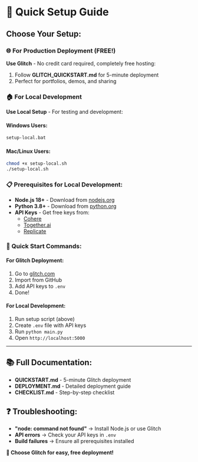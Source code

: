# 🚀 Quick Setup Guide

## Choose Your Setup:

### 🌐 For Production Deployment (FREE!)
**Use Glitch** - No credit card required, completely free hosting:
1. Follow **GLITCH_QUICKSTART.md** for 5-minute deployment
2. Perfect for portfolios, demos, and sharing

### 🏠 For Local Development
**Use Local Setup** - For testing and development:

#### Windows Users:
```cmd
setup-local.bat
```

#### Mac/Linux Users:
```bash
chmod +x setup-local.sh
./setup-local.sh
```

### 📋 Prerequisites for Local Development:
- **Node.js 18+** - Download from [nodejs.org](https://nodejs.org)
- **Python 3.8+** - Download from [python.org](https://python.org)
- **API Keys** - Get free keys from:
  - [Cohere](https://cohere.ai)
  - [Together.ai](https://together.ai)
  - [Replicate](https://replicate.com)

### 🎯 Quick Start Commands:

#### For Glitch Deployment:
1. Go to [glitch.com](https://glitch.com)
2. Import from GitHub
3. Add API keys to `.env`
4. Done!

#### For Local Development:
1. Run setup script (above)
2. Create `.env` file with API keys
3. Run `python main.py`
4. Open `http://localhost:5000`

---

## 📚 Full Documentation:
- **QUICKSTART.md** - 5-minute Glitch deployment
- **DEPLOYMENT.md** - Detailed deployment guide
- **CHECKLIST.md** - Step-by-step checklist

## ❓ Troubleshooting:
- **"node: command not found"** → Install Node.js or use Glitch
- **API errors** → Check your API keys in `.env`
- **Build failures** → Ensure all prerequisites installed

**🎉 Choose Glitch for easy, free deployment!**
